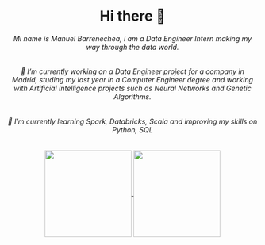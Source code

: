 <div align=center>
  <h1>Hi there 👋</h1>
  <h6>Mi name is Manuel Barrenechea, i am a Data Engineer Intern making my way through the data world.</h6>
  <h6>🔭 I’m currently working on a Data Engineer project for a company in Madrid, studing my last year in a Computer Engineer degree and working with Artificial Intelligence projects such as Neural Networks and Genetic Algorithms.</h6>
  <h6>🌱 I’m currently learning Spark, Databricks, Scala and improving my skills on Python, SQL </h6>
  <a href="https://github.com/anuraghazra/github-readme-stats">
    <img align=center height=175 src="https://github-readme-stats.vercel.app/api/top-langs/?username=bgmanuel99&layout=compact">
  </a>
  <a href="https://github.com/anuraghazra/github-readme-stats">
    <img align=center height=175 src="https://github-readme-stats.vercel.app/api?username=bgmanuel99&show_icons=true&theme=tokyonight" />
  </a>
</div>

<!--
**bgmanuel99/bgmanuel99** is a ✨ _special_ ✨ repository because its `README.md` (this file) appears on your GitHub profile.

Here are some ideas to get you started:

- 🔭 I’m currently working on ...
- 🌱 I’m currently learning ...
- 👯 I’m looking to collaborate on ...
- 🤔 I’m looking for help with ...
- 💬 Ask me about ...
- 📫 How to reach me: ...
- 😄 Pronouns: ...
- ⚡ Fun fact: ...
-->
